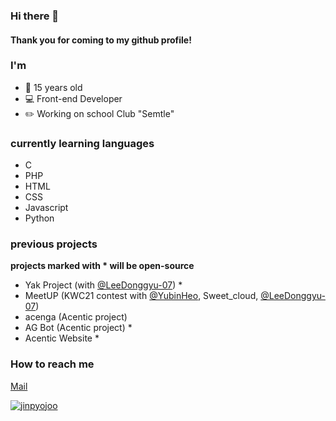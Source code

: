 ### Hi there 👋
#### Thank you for coming to my github profile!

### I'm
- 📗 15 years old
- 💻 Front-end Developer
- ✏️ Working on school Club "Semtle"


### currently learning languages
- C
- PHP
- HTML
- CSS
- Javascript
- Python

### previous projects
**projects marked with * will be open-source**
 - Yak Project (with [@LeeDonggyu-07](https://github.com/LeeDonggyu-07)) *
 - MeetUP (KWC21 contest with [@YubinHeo](https://github.com/yubinheo), Sweet_cloud, [@LeeDonggyu-07](https://github.com/LeeDonggyu-07))
 - acenga (Acentic project)
 - AG Bot (Acentic project) *
 - Acentic Website *
 
### How to reach me
[Mail](mailto:wnwlsvy0914@gmail.com)

<a href="https://github.com/jinpyojoo">![jinpyojoo](https://github-readme-stats.vercel.app/api?username=jinpyojoo&count_private=true)</a>
